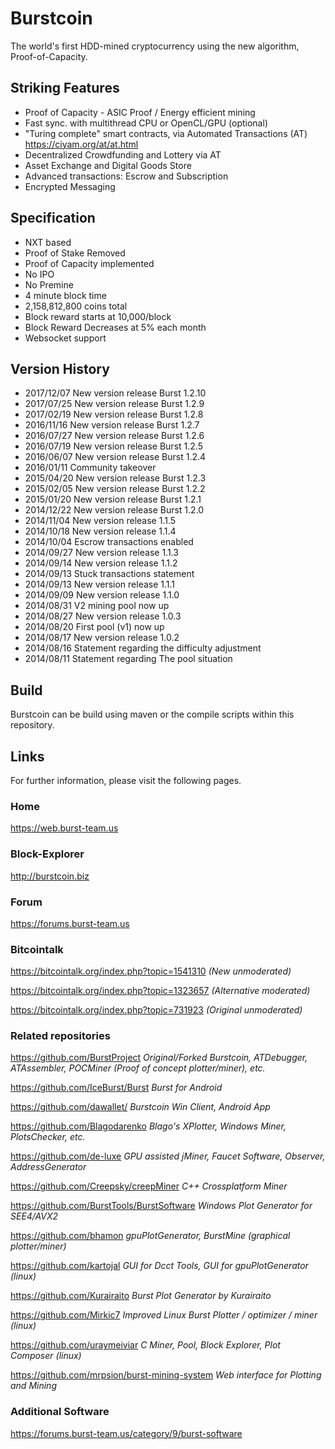 # Burstcoin

The world's first HDD-mined cryptocurrency using the new algorithm, Proof-of-Capacity.

## Striking Features

- Proof of Capacity - ASIC Proof / Energy efficient mining
- Fast sync. with multithread CPU or OpenCL/GPU (optional)
- "Turing complete" smart contracts, via Automated Transactions (AT) https://ciyam.org/at/at.html
- Decentralized Crowdfunding and Lottery via AT
- Asset Exchange and Digital Goods Store
- Advanced transactions: Escrow and Subscription
- Encrypted Messaging

## Specification

- NXT based
- Proof of Stake Removed
- Proof of Capacity implemented
- No IPO
- No Premine
- 4 minute block time
- 2,158,812,800 coins total
- Block reward starts at 10,000/block
- Block Reward Decreases at 5% each month
- Websocket support

## Version History

- 2017/12/07 New version release Burst 1.2.10
- 2017/07/25 New version release Burst 1.2.9
- 2017/02/19 New version release Burst 1.2.8
- 2016/11/16 New version release Burst 1.2.7
- 2016/07/27 New version release Burst 1.2.6
- 2016/07/19 New version release Burst 1.2.5
- 2016/06/07 New version release Burst 1.2.4            
- 2016/01/11 Community takeover
- 2015/04/20 New version release Burst 1.2.3
- 2015/02/05 New version release Burst 1.2.2
- 2015/01/20 New version release Burst 1.2.1
- 2014/12/22 New version release Burst 1.2.0
- 2014/11/04 New version release 1.1.5
- 2014/10/18 New version release 1.1.4
- 2014/10/04 Escrow transactions enabled
- 2014/09/27 New version release 1.1.3
- 2014/09/14 New version release 1.1.2
- 2014/09/13 Stuck transactions statement
- 2014/09/13 New version release 1.1.1
- 2014/09/09 New version release 1.1.0
- 2014/08/31 V2 mining pool now up
- 2014/08/27 New version release 1.0.3
- 2014/08/20 First pool (v1) now up
- 2014/08/17 New version release 1.0.2
- 2014/08/16 Statement regarding the difficulty adjustment
- 2014/08/11 Statement regarding The pool situation

## Build

Burstcoin can be build using maven or the compile scripts within this repository.

## Links

For further information, please visit the following pages.

### Home
https://web.burst-team.us

### Block-Explorer
http://burstcoin.biz

### Forum
https://forums.burst-team.us

### Bitcointalk
https://bitcointalk.org/index.php?topic=1541310 *(New unmoderated)*

https://bitcointalk.org/index.php?topic=1323657 *(Alternative moderated)*

https://bitcointalk.org/index.php?topic=731923 *(Original unmoderated)*

### Related repositories
https://github.com/BurstProject *Original/Forked Burstcoin, ATDebugger, ATAssembler, POCMiner (Proof of concept plotter/miner), etc.*

https://github.com/IceBurst/Burst *Burst for Android*

https://github.com/dawallet/ *Burstcoin Win Client, Android App*

https://github.com/Blagodarenko  *Blago's XPlotter, Windows Miner, PlotsChecker, etc.*

https://github.com/de-luxe *GPU assisted jMiner, Faucet Software, Observer, AddressGenerator*

https://github.com/Creepsky/creepMiner *C++ Crossplatform Miner*

https://github.com/BurstTools/BurstSoftware *Windows Plot Generator for SEE4/AVX2*

https://github.com/bhamon *gpuPlotGenerator, BurstMine (graphical plotter/miner)*

https://github.com/kartojal *GUI for Dcct Tools, GUI for gpuPlotGenerator (linux)*

https://github.com/Kurairaito *Burst Plot Generator by Kurairaito*

https://github.com/Mirkic7 *Improved Linux Burst Plotter / optimizer / miner (linux)*

https://github.com/uraymeiviar *C Miner, Pool, Block Explorer, Plot Composer (linux)*

https://github.com/mrpsion/burst-mining-system *Web interface for Plotting and Mining*

### Additional Software
https://forums.burst-team.us/category/9/burst-software
